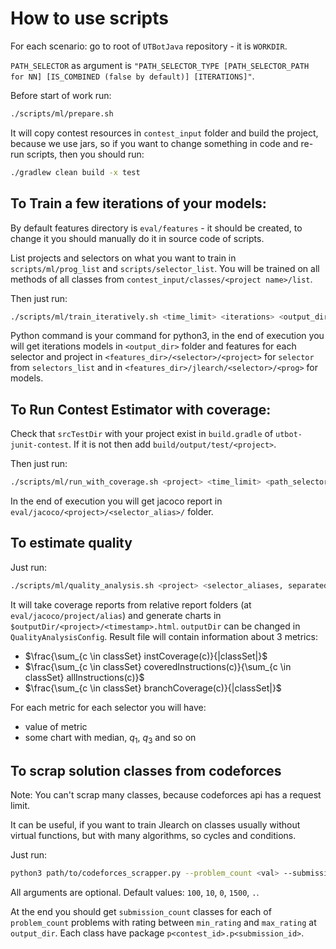 # How to use scripts
For each scenario: go to root of `UTBotJava` repository - it is `WORKDIR`.

`PATH_SELECTOR` as argument is `"PATH_SELECTOR_TYPE [PATH_SELECTOR_PATH for NN] [IS_COMBINED (false by default)] [ITERATIONS]"`.

Before start of work run:
```bash
./scripts/ml/prepare.sh
```

It will copy contest resources in `contest_input` folder and build the project, because we use jars, so if you want to change something in code and re-run scripts, then you should run:
```bash
./gradlew clean build -x test
```

## To Train a few iterations of your models:
By default features directory is `eval/features` - it should be created, to change it you should manually do it in source code of scripts.

List projects and selectors on what you want to train in `scripts/ml/prog_list` and `scripts/selector_list`. You will be trained on all methods of all classes from `contest_input/classes/<project name>/list`.

Then just run:
```bash
./scripts/ml/train_iteratively.sh <time_limit> <iterations> <output_dir> <python_command>
```
Python command is your command for python3, in the end of execution you will get iterations models in `<output_dir>` folder and features for each selector and project in `<features_dir>/<selector>/<project>` for `selector` from `selectors_list` and in `<features_dir>/jlearch/<selector>/<prog>` for models.

## To Run Contest Estimator with coverage:
Check that `srcTestDir` with your project exist in `build.gradle` of `utbot-junit-contest`. If it is not then add `build/output/test/<project>`.

Then just run: 
```bash
./scripts/ml/run_with_coverage.sh <project> <time_limit> <path_selector> <selector_alias>
``` 

In the end of execution you will get jacoco report in `eval/jacoco/<project>/<selector_alias>/` folder.

## To estimate quality
Just run:
```bash
./scripts/ml/quality_analysis.sh <project> <selector_aliases, separated by comma>
```
It will take coverage reports from relative report folders (at `eval/jacoco/project/alias`) and generate charts in `$outputDir/<project>/<timestamp>.html`.
`outputDir` can be changed in `QualityAnalysisConfig`. Result file will contain information about 3 metrics:
* $\frac{\sum_{c \in classSet} instCoverage(c)}{|classSet|}$
* $\frac{\sum_{c \in classSet} coveredInstructions(c)}{\sum_{c \in classSet} allInstructions(c)}$
* $\frac{\sum_{c \in classSet} branchCoverage(c)}{|classSet|}$

For each metric for each selector you will have:
* value of metric
* some chart with median, $q_1$, $q_3$ and so on


## To scrap solution classes from codeforces
Note: You can't scrap many classes, because codeforces api has a request limit.

It can be useful, if you want to train Jlearch on classes usually without virtual functions, but with many algorithms, so cycles and conditions.

Just run:
```bash
python3 path/to/codeforces_scrapper.py --problem_count <val> --submission_count <val> --min_rating <val> --max_rating <val> --output_dir <val>
```

All arguments are optional. Default values: `100`, `10`, `0`, `1500`, `.`.

At the end you should get `submission_count` classes for each of `problem_count` problems with rating between `min_rating` and `max_rating` at `output_dir`. Each class have package `p<contest_id>.p<submission_id>`.